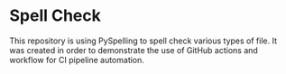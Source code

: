 # Spell Check

This repository is using PySpelling to spell check various types of file.
It was created in order to demonstrate the use of GitHub actions and workflow for CI pipeline automation.
